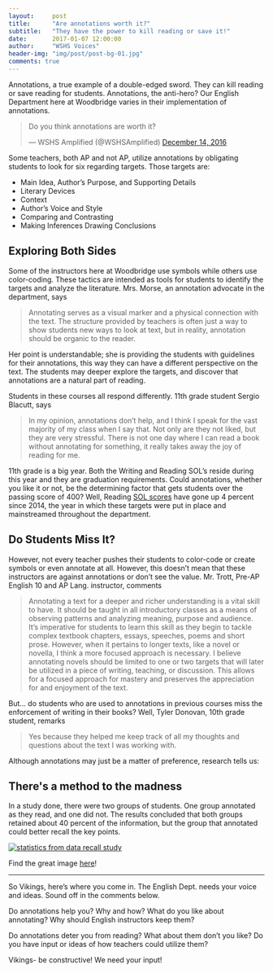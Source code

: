 ```yaml
---
layout:     post
title:      "Are annotations worth it?"
subtitle:   "They have the power to kill reading or save it!"
date:       2017-01-07 12:00:00
author:     "WSHS Voices"
header-img: "img/post/post-bg-01.jpg"
comments: true
---
```

<!-- Start -->
<p>Annotations, a true example of a double-edged sword. They can kill reading or save reading for students. Annotations, the anti-hero? Our English Department here at Woodbridge varies in their implementation of annotations.</p>

<!-- Twitter poll embed  -->
  <blockquote class="twitter-tweet" data-lang="en"><p lang="en" dir="ltr">Do you think annotations are worth it?</p>&mdash; WSHS Amplified (@WSHSAmplified) <a href="https://twitter.com/WSHSAmplified/status/809077793216745472">December 14, 2016</a></blockquote>
  <script async src="//platform.twitter.com/widgets.js" charset="utf-8"></script>

<p>Some teachers, both AP and not AP, utilize annotations by obligating students to look for six regarding targets. Those targets are:</p>

<ul>
  <li>Main Idea, Author’s Purpose, and Supporting Details</li>
  <li>Literary Devices</li>
  <li>Context</li>
  <li>Author’s Voice and Style</li>
  <li>Comparing and Contrasting</li>
  <li>Making Inferences Drawing Conclusions</li>
</ul>

<!-- Intro with quote from Mrs.Morse and explanation -->
<h2 class="section-heading">Exploring Both Sides</h2>

<p>Some of the instructors here at Woodbridge use symbols while others use color-coding. These tactics are intended as tools for students to identify the targets and analyze the literature. Mrs. Morse, an annotation advocate in the department, says</p>

<blockquote>Annotating serves as a visual marker and a physical connection with the text. The structure provided by teachers is often just a way to show students new ways to look at text, but in reality, annotation should be organic to the reader.</blockquote>

<p>Her point is understandable; she is providing the students with guidelines for their annotations, this way they can have a different perspective on the text. The students may deeper explore the targets, and discover that annotations are a natural part of reading.</p>

<!-- Student quote from 11th grader with explanation -->
<p>Students in these courses all respond differently. 11th grade student Sergio Blacutt, says</p>

<blockquote>In my opinion, annotations don’t help, and I think I speak for the vast majority of my class when I say that. Not only are they not liked, but they are very stressful. There is not one day where I can read a book without annotating for something, it really takes away the joy of reading for me.</blockquote>

<p>11th grade is a big year. Both the Writing and Reading SOL’s reside during this year and they are graduation requirements. Could annotations, whether you like it or not, be the determining factor that gets students over the passing score of 400? Well, Reading <a href="https://p1pe.doe.virginia.gov/reportcard/report.do?division=75&schoolName=All">SOL scores</a> have gone up 4 percent since 2014, the year in which these targets were put in place and mainstreamed throughout the department.</p>

<!-- Not every teacher does this. Quote from Mr.Trott with explanation -->
<h2 class="section-heading">Do Students Miss It?</h2>

<p>However, not every teacher pushes their students to color-code or create symbols or even annotate at all. However, this doesn’t mean that these instructors are against annotations or don’t see the value. Mr. Trott, Pre-AP English 10 and AP Lang. instructor, comments</p>

<blockquote>Annotating a text for a deeper and richer understanding is a vital skill to have. It should be taught in all introductory classes as a means of observing patterns and analyzing meaning, purpose and audience. It’s imperative for students to learn this skill as they begin to tackle complex textbook chapters, essays, speeches, poems and short prose. However, when it pertains to longer texts, like a novel or novella, I think a more focused approach is necessary. I believe annotating novels should be limited to one or two targets that will later be utilized in a piece of writing, teaching, or discussion. This allows for a focused approach for mastery and preserves the appreciation for and enjoyment of the text.</blockquote>

<!-- Do students miss it? Quote from 10th grader -->
<p>But… do students who are used to annotations in previous courses miss the enforcement of writing in their books? Well, Tyler Donovan, 10th grade student, remarks</p>

<blockquote>Yes because they helped me keep track of all my thoughts and questions about the text I was working with.</blockquote>

<p>Although annotations may just be a matter of preference, research tells us:</p>

<!-- Writing things down section -->
<h2 class="section-heading">There's a method to the madness</h2>

<p>In a study done, there were two groups of students. One group annotated as they read, and one did not. The results concluded that both groups retained about 40 percent of the information, but the group that annotated could better recall the key points.</p>

<a href="#">
    <img src="{{ site.baseurl }}/img/post/inner/post01-img01.PNG" alt="statistics from data recall study">
</a>

<span class="caption text-muted">Find the great image <a href="https://dribbble.com/megdraws">here</a>!</span>

<hr>

<p>So Vikings, here’s where you come in. The English Dept. needs your voice and ideas. Sound off in the comments below.</p>

<p>Do annotations help you? Why and how? What do you like about annotating? Why should English instructors keep them?</p>

<p>Do annotations deter you from reading? What about them don’t you like? Do you have input or ideas of how teachers could utilize them?</p>

<p>Vikings- be constructive! We need your input!</p>
